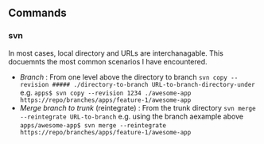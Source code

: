 ## Commands
### svn 
In most cases, local directory and URLs are interchanagable. This docuemnts the most common scenarios I have encountered.
* *Branch* : From one level above the directory to branch `svn copy --revision ##### ./directory-to-branch URL-to-branch-directory-under` e.g. `apps$ svn copy --revision 1234 ./awesome-app https://repo/branches/apps/feature-1/awesome-app`
* *Merge branch to trunk* (reintegrate) : From the trunk directory `svn merge --reintegrate URL-to-branch` e.g. using the branch aexample above `apps/awesome-app$ svn merge --reintegrate https://repo/branches/apps/feature-1/awesome-app`

